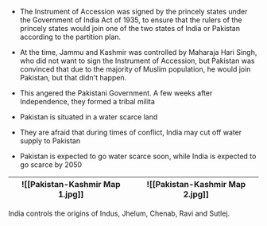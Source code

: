 - The Instrument of Accession was signed by the princely states under the Government of India Act of 1935, to ensure that the rulers of the princely states would join one of the two states of India or Pakistan according to the partition plan.
- At the time, Jammu and Kashmir was controlled by Maharaja Hari Singh, who did not want to sign the Instrument of Accession, but Pakistan was convinced that due to the majority of Muslim population, he would join Pakistan, but that didn't happen.
- This angered the Pakistani Government. A few weeks after Independence, they formed a tribal milita

- Pakistan is situated in a water scarce land
- They are afraid that during times of conflict, India may cut off water supply to Pakistan
- Pakistan is expected to go water scarce soon, while India is expected to go scarce by 2050

| ![[Pakistan-Kashmir Map 1.jpg]] | ![[Pakistan-Kashmir Map 2.jpg]] |
| ------------------------------- | ------------------------------- |

India controls the origins of Indus, Jhelum, Chenab, Ravi and Sutlej.